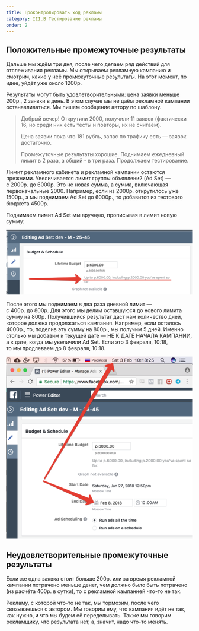 ```yaml
---
title: Проконтролировать ход рекламы
category: III.B Тестирование рекламы
order: 2
---
```


## Положительные промежуточные результаты 

Дальше мы ждём три дня, после чего делаем ряд действий для отслеживания рекламы. Мы открываем рекламную кампанию и смотрим, какие у неё промежуточные результаты. На этот момент, по идее, уйдёт уже около 1200р. 

Результаты могут быть удовлетворительными: цена заявки меньше 200р., 2 заявки в день. В этом случае мы не даём рекламной кампании останавливаться. Мы пишем сообщение автору по шаблону. 

> Добрый вечер! Открутили 2000, получили 11 заявок (фактически 16, но среди них есть тесты и повторы, их не считаем).
> 
> Цена заявки пока что 181 рубль, запас по трафику есть — заявок достаточно.
> 
> Промежуточные результаты хорошие. Поднимаем ежедневный лимит в 2 раза, а общий - в три раза. Продолжаем тестирование.

Лимит рекламного кабинета и рекламной кампании остаются прежними. Увеличивается лимит группы объявлений (Ad Set) — с 2000р. до 6000р. Это не новая сумма, а сумма, включающая первоначальные 2000. Например, если из 2000р. открутилось уже 1500р., а мы поднимаем Ad Set до 6000р., то добавится из тестового бюджета 4500р. 

Поднимаем лимит Ad Set мы вручную, прописывая в лимит новую сумму: 

![6k.png](/images/ads-test/check/6k.png)

После этого мы поднимаем в два раза дневной лимит — с 400р. до 800р. Для этого мы делим оставшуюся до нового лимита сумму на 800р. Получившийся результат даст нам количество дней, которое должна продолжаться кампания. Например, если осталось 4000р., то, поделив эту сумму на 800р., мы получим 5 дней. Именно столько мы добавим к текущей дате — НЕ К ДАТЕ НАЧАЛА КАМПАНИИ, а к дате, когда мы увеличили Ad Set. Если это 3 февраля, 10:18, то мы продлеваем до 8 февраля, 10:18. 

![limits.png](/images/ads-test/check/limits.png)

## Неудовлетворительные промежуточные результаты 

Если же одна заявка стоит больше 200р. или за время рекламной кампании потрачено меньше денег, чем должно было быть потрачено (из расчёта 400р. в сутки), то с рекламной кампанией что-то не так. 

Рекламу, с которой что-то не так, мы тормозим, после чего связываешься с автором. Мы говорим ему, что кампания идёт не так, как нужно, и что мы будем её переделывать. Также мы говорим рекламщику, что результата нет, а, значит, надо что-то менять. 